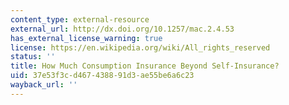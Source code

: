 ```yaml
---
content_type: external-resource
external_url: http://dx.doi.org/10.1257/mac.2.4.53
has_external_license_warning: true
license: https://en.wikipedia.org/wiki/All_rights_reserved
status: ''
title: How Much Consumption Insurance Beyond Self-Insurance?
uid: 37e53f3c-d467-4388-91d3-ae55be6a6c23
wayback_url: ''
---
```

